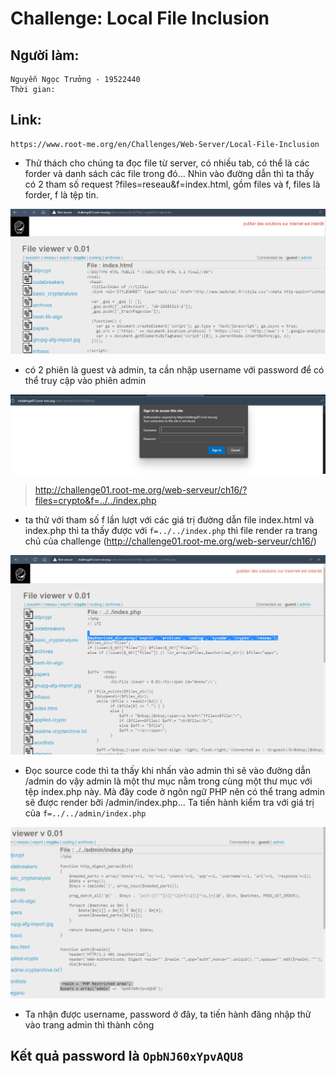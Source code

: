 # Challenge: Local File Inclusion
## Người làm:   
    Nguyễn Ngọc Trưởng - 19522440
    Thời gian:
## Link: 
    https://www.root-me.org/en/Challenges/Web-Server/Local-File-Inclusion

- Thử thách cho chúng ta đọc file từ server, có nhiều tab, có thể là các forder và danh sách các file trong đó... Nhìn vào đường dẫn thì ta thấy có 2 tham số request ?files=reseau&f=index.html, gồm files và f, files là forder, f là tệp tin.

<p align="center"><img src="./images/1.1.png"></p>

- có 2 phiên là guest và admin, ta cần nhập username với password để có thể truy cập vào phiên admin
<p align="center"><img src="./images/1.2.png"></p>

> http://challenge01.root-me.org/web-serveur/ch16/?files=crypto&f=../../index.php
- ta thử với tham số f lần lượt với các giá trị đường dẫn file index.html và index.php thì ta thấy được với `f=../../index.php` thì file render ra trang chủ của challenge (http://challenge01.root-me.org/web-serveur/ch16/)
<p align="center"><img src="./images/1.3.png"></p>

- Đọc source code thì ta thấy khi nhấn vào admin thì sẽ vào đường dẫn /admin do vậy admin là một thư mục nằm trong cùng một thư mục với tệp index.php này. Mà đây code ở ngôn ngữ PHP nên có thể trang admin sẽ được render bỡi /admin/index.php... Ta tiến hành kiểm tra với giá trị của `f=../../admin/index.php`
<p align="center"><img src="./images/1.5.png"></p>

- Ta nhận được username, password ở đây, ta tiến hành đăng nhập thử vào trang admin thì thành công

## Kết quả password là `OpbNJ60xYpvAQU8`